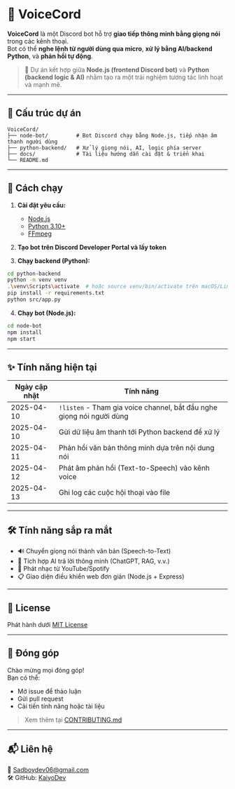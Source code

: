 # 🎹 VoiceCord

**VoiceCord** là một Discord bot hỗ trợ **giao tiếp thông minh bằng giọng nói** trong các kênh thoại.  
Bot có thể **nghe lệnh từ người dùng qua micro**, **xử lý bằng AI/backend Python**, và **phản hồi tự động**.  

> 🧠 Dự án kết hợp giữa **Node.js (frontend Discord bot)** và **Python (backend logic & AI)** nhằm tạo ra một trải nghiệm tương tác linh hoạt và mạnh mẽ.

---

## 🧱 Cấu trúc dự án

```
VoiceCord/
├── node-bot/         # Bot Discord chạy bằng Node.js, tiếp nhận âm thanh người dùng
├── python-backend/   # Xử lý giọng nói, AI, logic phía server
├── docs/             # Tài liệu hướng dẫn cài đặt & triển khai
└── README.md
```

---

## 🚀 Cách chạy

1. **Cài đặt yêu cầu:**
   - [Node.js](https://nodejs.org/)
   - [Python 3.10+](https://www.python.org/)
   - [FFmpeg](https://ffmpeg.org/)

2. **Tạo bot trên Discord Developer Portal và lấy token**

3. **Chạy backend (Python):**
```bash
cd python-backend
python -m venv venv
.\venv\Scripts\activate  # hoặc source venv/bin/activate trên macOS/Linux
pip install -r requirements.txt
python src/app.py
```

4. **Chạy bot (Node.js):**
```bash
cd node-bot
npm install
npm start
```

---

## ✨ Tính năng hiện tại

| Ngày cập nhật | Tính năng                                                                 |
|---------------|--------------------------------------------------------------------------|
| 2025-04-10    | `!listen` - Tham gia voice channel, bắt đầu nghe giọng nói người dùng    |
| 2025-04-10    | Gửi dữ liệu âm thanh tới Python backend để xử lý                        |
| 2025-04-11    | Phản hồi văn bản thông minh dựa trên nội dung nói                      |
| 2025-04-12    | Phát âm phản hồi (Text-to-Speech) vào kênh voice                        |
| 2025-04-13    | Ghi log các cuộc hội thoại vào file                                      |

---

## 🛠️ Tính năng sắp ra mắt

- 🔊 Chuyển giọng nói thành văn bản (Speech-to-Text)
- 🤖 Tích hợp AI trả lời thông minh (ChatGPT, RAG, v.v.)
- 🎵 Phát nhạc từ YouTube/Spotify
- 📋 Giao diện điều khiển web đơn giản (Node.js + Express)

---

## 📄 License

Phát hành dưới [MIT License](LICENSE)

---

## 🤝 Đóng góp

Chào mừng mọi đóng góp!  
Bạn có thể:
- Mở issue để thảo luận
- Gửi pull request
- Cải tiến tính năng hoặc tài liệu

> Xem thêm tại [CONTRIBUTING.md](https://github.com/KaiyoDev/VoiceCord/blob/main/docs/CONTRIBUTING.md)

---

## 📬 Liên hệ

📧 Sadboydev06@gmail.com  
🛠️ GitHub: [KaiyoDev](https://github.com/KaiyoDev)

